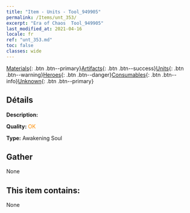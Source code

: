 ```yaml
---
title: "Item - Units - Tool_949905"
permalink: /Items/unt_353/
excerpt: "Era of Chaos  Tool_949905"
last_modified_at: 2021-04-16
locale: fr
ref: "unt_353.md"
toc: false
classes: wide
---
```

 [Materials](/fr/Items/){: .btn .btn--primary}[Artifacts](/fr/Items/Artifacts/){: .btn .btn--success}[Units](/fr/Items/Units/){: .btn .btn--warning}[Heroes](/fr/Items/Heroes/){: .btn .btn--danger}[Consumables](/fr/Items/Consumables/){: .btn .btn--info}[Unknown](/fr/Items/Unknown/){: .btn .btn--primary}

## Détails
 **Description:** 

 **Quality:** <span style="color: #FF8C00">OK</span>

 **Type:** Awakening Soul

## Gather

  None

## This item contains:

  None

